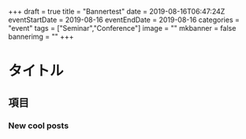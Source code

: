 +++
draft = true
title =  "Bannertest"
date = 2019-08-16T06:47:24Z
eventStartDate = 2019-08-16
eventEndDate = 2019-08-16
categories = "event"
tags = ["Seminar","Conference"]
image = ""
mkbanner = false
bannerimg = ""
+++

# タイトル

## 項目

### New cool posts



